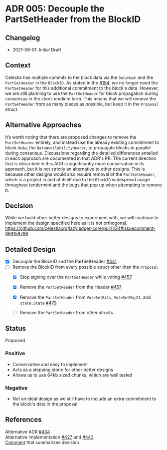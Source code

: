 # ADR 005: Decouple the PartSetHeader from the BlockID

## Changelog

- 2021-08-01: Initial Draft

## Context

Celestia has multiple commits to the block data via the `DataHash` and the `PartSetHeader` in the `BlockID`. As stated in the [#184](https://github.com/celestiaorg/lazyledger-core/issues/184), we no longer need the `PartSetHeader` for this additional commitment to the block's data. However, we are still planning to use the `PartSetHeader` for block propagation during consensus in the short-medium term. This means that we will remove the `PartSetHeader` from as many places as possible, but keep it in the `Proposal` struct.

## Alternative Approaches

It’s worth noting that there are proposed changes to remove the `PartSetHeader` entirely, and instead use the already existing commitment to block data, the `DataAvailabilityHeader`, to propagate blocks in parallel during consensus. Discussions regarding the detailed differences entailed in each approach are documented in that ADR's PR. The current direction that is described in this ADR is significantly more conservative in its approach, but it is not strictly an alternative to other designs. This is because other designs would also require removal of the `PartSethHeader`, which is a project in and of itself due to the `BlockID` widespread usage throughout tendermint and the bugs that pop up when attempting to remove it. 

## Decision

While we build other better designs to experiment with, we will continue to implement the design specified here as it is not orthogonal. https://github.com/celestiaorg/lazyledger-core/pull/434#issuecomment-869158788

## Detailed Design

- [X] Decouple the BlockID and the PartSetHeader [#441](https://github.com/celestiaorg/lazyledger-core/pull/441)
- [ ] Remove the BlockID from every possible struct other than the `Proposal`
  - [X] Stop signing over the `PartSetHeader` while voting [#457](https://github.com/celestiaorg/lazyledger-core/pull/457)
  - [X] Remove the `PartSetHeader` from the Header [#457](https://github.com/celestiaorg/lazyledger-core/pull/457)
  - [X] Remove the `PartSetHeader` from `VoteSetBits`, `VoteSetMaj23`, and `state.State` [#479](https://github.com/celestiaorg/lazyledger-core/pull/479)
  - [ ] Remove the `PartSetHeader` from other structs


## Status

Proposed

### Positive

- Conservative and easy to implement
- Acts as a stepping stone for other better designs
- Allows us to use 64kb sized chunks, which are well tested

### Negative

- Not an ideal design as we still have to include an extra commitment to the block's data in the proposal

## References

Alternative ADR [#434](https://github.com/celestiaorg/lazyledger-core/pull/434)  
Alternative implementation [#427](https://github.com/celestiaorg/lazyledger-core/pull/427) and [#443](https://github.com/celestiaorg/lazyledger-core/pull/443)  
[Comment](https://github.com/celestiaorg/lazyledger-core/pull/434#issuecomment-869158788) that summarizes decision  